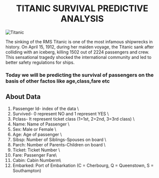 # <center>TITANIC SURVIVAL PREDICTIVE ANALYSIS<center>
![Titanic](https://wallup.net/wp-content/uploads/2019/09/202817-titanic-disaster-drama-romance-ship-boat-poster-gt.jpg)

The sinking of the RMS Titanic is one of the most infamous shipwrecks in history. On April 15, 1912, during her maiden voyage, the Titanic sank after colliding with an iceberg, killing 1502 out of 2224 passengers and crew. This sensational tragedy shocked the international community and led to better safety regulations for ships.

### Today we will be predicting the survival of passengers on the basis of other factos like age,class,fare etc

## About Data
1)  Passenger Id- index of the data \
2)  Survived- 0 represent NO and 1 represent YES \
3)  Pclass- It represent ticket class (1=1st, 2=2nd, 3=3rd class) \
4)  Name: Name of Passenger \
5)  Sex: Male or Female \
6)  Age: Age of passenger \
7)  Sibsp: Number of Siblings-Spouses on board \
8)  Parch: Number of Parents-Children on board \
9)  Ticket: Ticket Number \
10) Fare: Passenger Fare\
11) Cabin: Cabin Numberm\
12) Embarked: Port of Embarkation (C = Cherbourg, Q = Queenstown, S = Southampton) 
